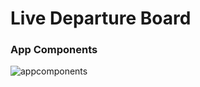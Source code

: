 # Live Departure Board

### App Components
![appcomponents](https://cloud.githubusercontent.com/assets/2573931/18224558/68d8a200-71d1-11e6-967a-b07886808d77.png)
